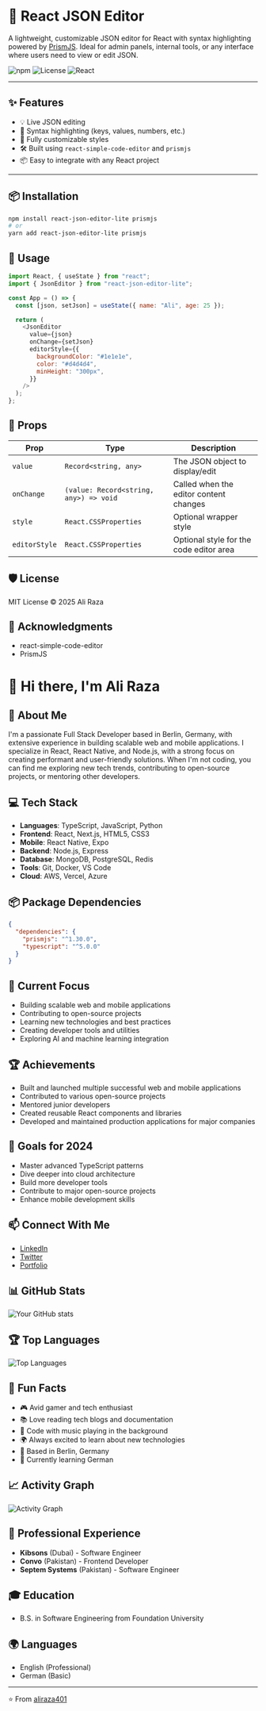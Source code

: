 # 🧩 React JSON Editor

A lightweight, customizable JSON editor for React with syntax highlighting powered by [PrismJS](https://prismjs.com/). Ideal for admin panels, internal tools, or any interface where users need to view or edit JSON.

![npm](https://img.shields.io/npm/v/react-json-editor-lite) ![License](https://img.shields.io/npm/l/react-json-editor-lite) ![React](https://img.shields.io/badge/React-18+-61DAFB?logo=react)

---

## ✨ Features

- 💡 Live JSON editing
- 🎨 Syntax highlighting (keys, values, numbers, etc.)
- 🧩 Fully customizable styles
- 🛠 Built using `react-simple-code-editor` and `prismjs`
- 📦 Easy to integrate with any React project

---

## 📦 Installation

```bash
npm install react-json-editor-lite prismjs
# or
yarn add react-json-editor-lite prismjs
```

## 🚀 Usage

```javascript
import React, { useState } from "react";
import { JsonEditor } from "react-json-editor-lite";

const App = () => {
  const [json, setJson] = useState({ name: "Ali", age: 25 });

  return (
    <JsonEditor
      value={json}
      onChange={setJson}
      editorStyle={{
        backgroundColor: "#1e1e1e",
        color: "#d4d4d4",
        minHeight: "300px",
      }}
    />
  );
};
```

## 🧰 Props

| Prop          | Type                                   | Description                             |
| ------------- | -------------------------------------- | --------------------------------------- |
| `value`       | `Record<string, any>`                  | The JSON object to display/edit         |
| `onChange`    | `(value: Record<string, any>) => void` | Called when the editor content changes  |
| `style`       | `React.CSSProperties`                  | Optional wrapper style                  |
| `editorStyle` | `React.CSSProperties`                  | Optional style for the code editor area |

## 🛡 License

MIT License © 2025 Ali Raza

## 🙌 Acknowledgments

- react-simple-code-editor
- PrismJS

# 👋 Hi there, I'm Ali Raza

## 🚀 About Me
I'm a passionate Full Stack Developer based in Berlin, Germany, with extensive experience in building scalable web and mobile applications. I specialize in React, React Native, and Node.js, with a strong focus on creating performant and user-friendly solutions. When I'm not coding, you can find me exploring new tech trends, contributing to open-source projects, or mentoring other developers.

## 💻 Tech Stack
- **Languages**: TypeScript, JavaScript, Python
- **Frontend**: React, Next.js, HTML5, CSS3
- **Mobile**: React Native, Expo
- **Backend**: Node.js, Express
- **Database**: MongoDB, PostgreSQL, Redis
- **Tools**: Git, Docker, VS Code
- **Cloud**: AWS, Vercel, Azure

## 📦 Package Dependencies
```json
{
  "dependencies": {
    "prismjs": "^1.30.0",
    "typescript": "^5.0.0"
  }
}
```

## 🌟 Current Focus
- Building scalable web and mobile applications
- Contributing to open-source projects
- Learning new technologies and best practices
- Creating developer tools and utilities
- Exploring AI and machine learning integration

## 🏆 Achievements
- Built and launched multiple successful web and mobile applications
- Contributed to various open-source projects
- Mentored junior developers
- Created reusable React components and libraries
- Developed and maintained production applications for major companies

## 🎯 Goals for 2024
- Master advanced TypeScript patterns
- Dive deeper into cloud architecture
- Build more developer tools
- Contribute to major open-source projects
- Enhance mobile development skills

## 📫 Connect With Me
- [LinkedIn](https://www.linkedin.com/in/ali-raza-4a3284164/)
- [Twitter](https://twitter.com/raza_kontakt)
- [Portfolio](https://my-cv-b154e.web.app/)

## 📊 GitHub Stats
![Your GitHub stats](https://github-readme-stats.vercel.app/api?username=aliraza401&show_icons=true&theme=radical)

## 🏆 Top Languages
![Top Languages](https://github-readme-stats.vercel.app/api/top-langs/?username=aliraza401&layout=compact&theme=radical)

## 🌟 Fun Facts
- 🎮 Avid gamer and tech enthusiast
- 📚 Love reading tech blogs and documentation
- 🎵 Code with music playing in the background
- 🌍 Always excited to learn about new technologies
- 🎯 Based in Berlin, Germany
- 🌱 Currently learning German

## 📈 Activity Graph
![Activity Graph](https://github-readme-activity-graph.vercel.app/graph?username=aliraza401&theme=radical)

## 🏢 Professional Experience
- **Kibsons** (Dubai) - Software Engineer
- **Convo** (Pakistan) - Frontend Developer
- **Septem Systems** (Pakistan) - Software Engineer

## 🎓 Education
- B.S. in Software Engineering from Foundation University

## 🌍 Languages
- English (Professional)
- German (Basic)

---
⭐️ From [aliraza401](https://github.com/aliraza401)
